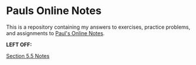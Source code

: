 # Pauls Online Notes

This is a repository containing my answers to exercises, practice problems, and
assignments to [Paul's Online Notes](https://tutorial.math.lamar.edu/).

**LEFT OFF:**

[Section 5.5 Notes](https://tutorial.math.lamar.edu/Classes/Alg/PartialFractions.aspx)
